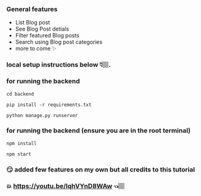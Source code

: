 
### General features
 - List Blog post
 - See Blog Post detials
 -  Filter featured Blog posts
 -  Search using Blog post categories
 -  more to come ✨

### local setup instructions below 👇🏼.


### for running the backend

```
cd backend

pip install -r requirements.txt

python manage.py runserver

```
### for running the backend (ensure you are in the root terminal)

```
npm install

npm start

```


### 😏 added few features on my own  but all credits to this tutorial  
### 💥 https://youtu.be/lqhVYnD8WAw 👈🏼
